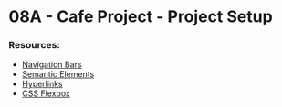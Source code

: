# 08A - Cafe Project - Project Setup
### Resources:
- [Navigation Bars](https://www.w3schools.com/css/css_navbar.asp)
- [Semantic Elements](https://www.w3schools.com/html/html5_semantic_elements.asp)
- [Hyperlinks](https://www.w3schools.com/html/html_links.asp)
- [CSS Flexbox](https://css-tricks.com/snippets/css/a-guide-to-flexbox/)